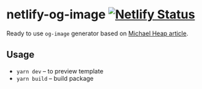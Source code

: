 # netlify-og-image [![Netlify Status](https://api.netlify.com/api/v1/badges/78d33f83-2b8a-4d63-b137-5a8ea463ac87/deploy-status)](https://app.netlify.com/sites/netlify-og-image/deploys)

Ready to use `og-image` generator based on [Michael Heap article](https://michaelheap.com/og-image-netlify-on-demand-builders/).

## Usage

- `yarn dev` – to preview template
- `yarn build` – build package
